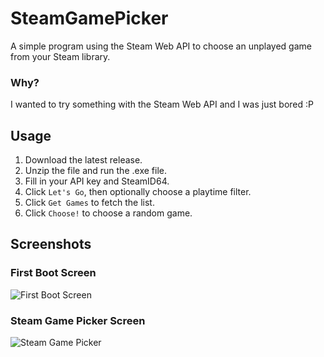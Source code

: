 # SteamGamePicker
A simple program using the Steam Web API to choose an unplayed game from your Steam library.

### Why?
I wanted to try something with the Steam Web API and I was just bored :P

## Usage
1. Download the latest release.
2. Unzip the file and run the .exe file.
3. Fill in your API key and SteamID64.
4. Click `Let's Go`, then optionally choose a playtime filter.
5. Click `Get Games` to fetch the list.
6. Click `Choose!` to choose a random game.

## Screenshots
### First Boot Screen
![First Boot Screen](https://user-images.githubusercontent.com/18164621/31856866-041f083e-b719-11e7-851f-ec7cbb855a6c.JPG)

### Steam Game Picker Screen
![Steam Game Picker](https://user-images.githubusercontent.com/18164621/31856867-0986e134-b719-11e7-8406-e5618a39a71a.JPG)
